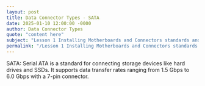 ```yaml
---
layout: post
title: Data Connector Types - SATA
date: 2025-01-10 12:00:00 -0000
author: Data Connector Types
quote: "content here"
subject: "Lesson 1 Installing Motherboards and Connectors standards and specifications"
permalink: "/Lesson 1 Installing Motherboards and Connectors standards and specifications/Data Connector Types/Data Connector Types - SATA"
---
```


SATA: Serial ATA is a standard for connecting storage devices like hard drives and SSDs. It supports data transfer rates ranging from 1.5 Gbps to 6.0 Gbps with a 7-pin connector.
